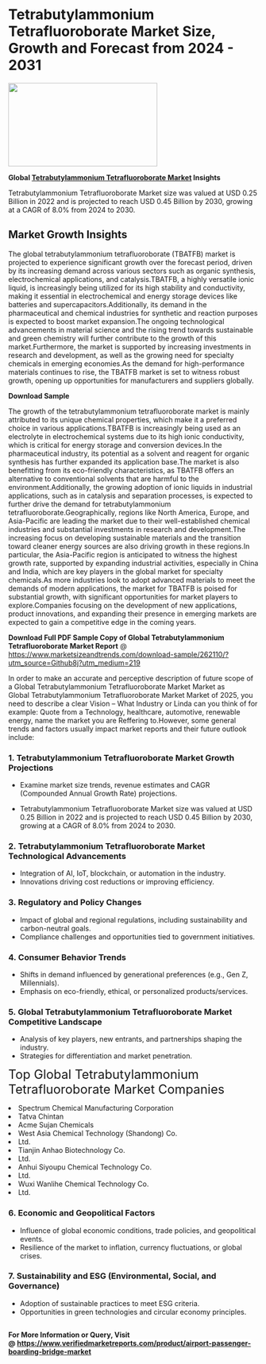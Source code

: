 <H1>Tetrabutylammonium Tetrafluoroborate Market Size, Growth and Forecast from 2024 - 2031</H1><img class="aligncenter size-medium wp-image-584254" src="https://thirdeyenews.in/wp-content/uploads/2024/09/Global-Market-Research-300x168.jpeg" alt="" width="300" height="168" /><p><strong>Global&nbsp;<a href="https://www.marketsizeandtrends.com/download-sample/262110/?utm_source=Github8j?utm_medium=219">Tetrabutylammonium Tetrafluoroborate Market</a> Insights</strong></p><p>Tetrabutylammonium Tetrafluoroborate Market size was valued at USD 0.25 Billion in 2022 and is projected to reach USD 0.45 Billion by 2030, growing at a CAGR of 8.0% from 2024 to 2030.</p><p><h2>Market Growth Insights</h2> <p>The global tetrabutylammonium tetrafluoroborate (TBATFB) market is projected to experience significant growth over the forecast period, driven by its increasing demand across various sectors such as organic synthesis, electrochemical applications, and catalysis.TBATFB, a highly versatile ionic liquid, is increasingly being utilized for its high stability and conductivity, making it essential in electrochemical and energy storage devices like batteries and supercapacitors.Additionally, its demand in the pharmaceutical and chemical industries for synthetic and reaction purposes is expected to boost market expansion.The ongoing technological advancements in material science and the rising trend towards sustainable and green chemistry will further contribute to the growth of this market.Furthermore, the market is supported by increasing investments in research and development, as well as the growing need for specialty chemicals in emerging economies.As the demand for high-performance materials continues to rise, the TBATFB market is set to witness robust growth, opening up opportunities for manufacturers and suppliers globally.</p> <p><strong>Download Sample</strong></p> <p>The growth of the tetrabutylammonium tetrafluoroborate market is mainly attributed to its unique chemical properties, which make it a preferred choice in various applications.TBATFB is increasingly being used as an electrolyte in electrochemical systems due to its high ionic conductivity, which is critical for energy storage and conversion devices.In the pharmaceutical industry, its potential as a solvent and reagent for organic synthesis has further expanded its application base.The market is also benefitting from its eco-friendly characteristics, as TBATFB offers an alternative to conventional solvents that are harmful to the environment.Additionally, the growing adoption of ionic liquids in industrial applications, such as in catalysis and separation processes, is expected to further drive the demand for tetrabutylammonium tetrafluoroborate.Geographically, regions like North America, Europe, and Asia-Pacific are leading the market due to their well-established chemical industries and substantial investments in research and development.The increasing focus on developing sustainable materials and the transition toward cleaner energy sources are also driving growth in these regions.In particular, the Asia-Pacific region is anticipated to witness the highest growth rate, supported by expanding industrial activities, especially in China and India, which are key players in the global market for specialty chemicals.As more industries look to adopt advanced materials to meet the demands of modern applications, the market for TBATFB is poised for substantial growth, with significant opportunities for market players to explore.Companies focusing on the development of new applications, product innovations, and expanding their presence in emerging markets are expected to gain a competitive edge in the coming years.</p> <p><span class=""><strong>Download Full PDF Sample Copy of Global Tetrabutylammonium Tetrafluoroborate Market Report</strong> @ <a href="https://www.marketsizeandtrends.com/download-sample/262110/?utm_source=Github8j?utm_medium=219" target="_blank">https://www.marketsizeandtrends.com/download-sample/262110/?utm_source=Github8j?utm_medium=219</a></span></p><p>In order to make an accurate and perceptive description of future scope of a Global&nbsp;Tetrabutylammonium Tetrafluoroborate Market Market as Global&nbsp;Tetrabutylammonium Tetrafluoroborate Market Market of 2025, you need to describe a clear Vision &ndash; What Industry or Linda can you think of for example: Quote from a Technology, healthcare, automotive, renewable energy, name the market you are Reffering to.However, some general trends and factors usually impact market reports and their future outlook include:</p><h3>1.&nbsp;<strong>Tetrabutylammonium Tetrafluoroborate Market Growth Projections</strong></h3><ul><li>Examine market size trends, revenue estimates and CAGR (Compounded Annual Growth Rate) projections.</li><li><p>Tetrabutylammonium Tetrafluoroborate Market size was valued at USD 0.25 Billion in 2022 and is projected to reach USD 0.45 Billion by 2030, growing at a CAGR of 8.0% from 2024 to 2030.</p></li></ul><h3>2.&nbsp;<strong>Tetrabutylammonium Tetrafluoroborate Market Technological Advancements</strong></h3><ul><li>Integration of AI, IoT, blockchain, or automation in the industry.</li><li>Innovations driving cost reductions or improving efficiency.</li></ul><h3>3.&nbsp;<strong>Regulatory and Policy Changes</strong></h3><ul><li>Impact of global and regional regulations, including sustainability and carbon-neutral goals.</li><li>Compliance challenges and opportunities tied to government initiatives.</li></ul><h3>4.&nbsp;<strong>Consumer Behavior Trends</strong></h3><ul><li>Shifts in demand influenced by generational preferences (e.g., Gen Z, Millennials).</li><li>Emphasis on eco-friendly, ethical, or personalized products/services.</li></ul><h3>5.&nbsp;<strong>Global Tetrabutylammonium Tetrafluoroborate Market Competitive Landscape</strong></h3><ul><li>Analysis of key players, new entrants, and partnerships shaping the industry.</li><li>Strategies for differentiation and market penetration.</li></ul><p data-pm-slice="1 1 []"><span style="color: inherit; font-family: inherit; font-size: 25px;">Top Global Tetrabutylammonium Tetrafluoroborate Market Companies</span></p><div class="" data-test-id=""><p><li>Spectrum Chemical Manufacturing Corporation</li><li> Tatva Chintan</li><li> Acme Sujan Chemicals</li><li> West Asia Chemical Technology (Shandong) Co.</li><li> Ltd.</li><li> Tianjin Anhao Biotechnology Co.</li><li> Ltd.</li><li> Anhui Siyoupu Chemical Technology Co.</li><li> Ltd.</li><li> Wuxi Wanlihe Chemical Technology Co.</li><li> Ltd.</li></p></div><h3>6.&nbsp;<strong>Economic and Geopolitical Factors</strong></h3><ul><li>Influence of global economic conditions, trade policies, and geopolitical events.</li><li>Resilience of the market to inflation, currency fluctuations, or global crises.</li></ul><h3>7.&nbsp;<strong>Sustainability and ESG (Environmental, Social, and Governance)</strong></h3><ul><li>Adoption of sustainable practices to meet ESG criteria.</li><li>Opportunities in green technologies and circular economy principles.</li></ul><h2><strong style="font-size: 14px;">For More Information or Query, Visit @&nbsp;</strong><a style="background-color: #ffffff; font-size: 14px;" href="https://www.marketsizeandtrends.com/report/tetrabutylammonium-tetrafluoroborate-market/" target="_blank">https://www.verifiedmarketreports.com/product/airport-passenger-boarding-bridge-market</a></h2>